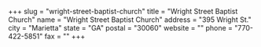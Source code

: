 +++
slug = "wright-street-baptist-church"
title = "Wright Street Baptist Church"
name = "Wright Street Baptist Church"
address = "395 Wright St."
city = "Marietta"
state = "GA"
postal = "30060"
website = ""
phone = "770-422-5851"
fax = ""
+++
